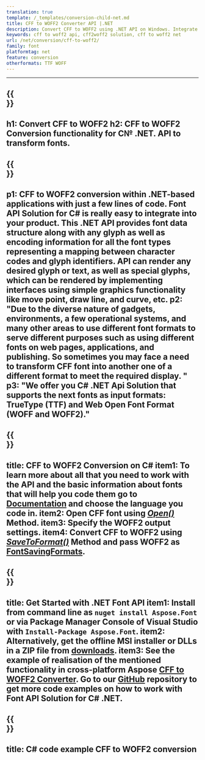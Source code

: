 ```yaml
---
translation: true
template: /_templates/conversion-child-net.md
title: CFF to WOFF2 Converter API |.NET  
description: Convert CFF to WOFF2 using .NET API on Windows. Integrate this native CFF to WOFF2 font conversion functionality into your own solution.
keywords: cff to woff2 api, cff2woff2 solution, cff to woff2 net
url: /net/conversion/cff-to-woff2/
family: font
platformtag: net
feature: conversion
otherformats: TTF WOFF
---
```


---
{{<section banner>}}
---
h1: Convert CFF to WOFF2
h2: CFF to WOFF2 Conversion functionality for C№ .NET. API to transform fonts.
---

{{<section overview>}}
---
p1: CFF to WOFF2 conversion within .NET-based applications with just a few lines of code. Font API Solution for С# is really easy to integrate into your product.  This .NET API provides font data structure along with any glyph as well as encoding information for all the font types representing a mapping between character codes and glyph identifiers. API can render any desired glyph or text, as well as special glyphs, which can be rendered by implementing interfaces using simple graphics functionality like move point, draw line, and curve, etc.
p2: "Due to the diverse nature of gadgets, environments, a few operational systems, and many other areas to use different font formats to serve different purposes such as using different fonts on web pages, applications, and publishing. So sometimes you may face a need to transform CFF font into another one of a different format to meet the required display. "
p3: "We offer you С# .NET Api Solution that supports the next fonts as input formats: TrueType (TTF) and Web Open Font Format (WOFF and WOFF2)."
---

{{<section feature1>}}
---
title: CFF to WOFF2 Conversion on C#
item1: To learn more about all that you need to work with the API and the basic information about fonts that will help you code them go to  [Documentation](https://docs.aspose.com/font/) and choose the language you code in.
item2: Open CFF font using [*Open()*](https://reference.aspose.com/font/net/aspose.font/font/methods/open/index) Method.
item3: Specify the WOFF2 output settings.
item4: Convert CFF to WOFF2 using [*SaveToFormat()*](https://reference.aspose.com/font/net/aspose.font/font/methods/savetoformat) Method and pass WOFF2 as [FontSavingFormats](https://reference.aspose.com/font/net/aspose.font/fontsavingformats).
---

{{<section feature2>}}
---
title: Get Started with .NET Font API
item1: Install from command line as ```nuget install Aspose.Font``` or via Package Manager Console of Visual Studio with ```Install-Package Aspose.Font```.
item2: Alternatively, get the offline MSI installer or DLLs in a ZIP file from [downloads](https://downloads.aspose.com/font/net).
item3: See the example of realisation of the mentioned functionality in cross-platform Aspose [CFF to WOFF2 Converter](https://products.aspose.app/font/conversion/cff-to-woff2). Go to our [GitHub](https://github.com/aspose-font/Aspose.Font-Documentation/tree/master/net-examples) repository to get more code examples on how to work with Font API Solution for C# .NET.
---

{{<section codeexample>}}
---
title: C# code example CFF to WOFF2 conversion
---